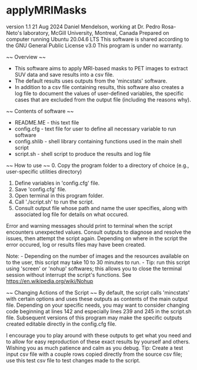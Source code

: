 # applyMRIMasks
 version 1.1
 21 Aug 2024
 Daniel Mendelson, working at Dr. Pedro Rosa-Neto's laboratory, McGill University, Montreal, Canada
 Prepared on computer running Ubuntu 20.04.6 LTS
 This software is shared according to the GNU General Public License v3.0
 This program is under no warranty.

~~ Overview ~~
* This software aims to apply MRI-based masks to PET images to extract SUV data and save results into a csv file.
* The default results uses outputs from the 'mincstats' software.
* In addition to a csv file containing results, this software also creates a log file to document the values of user-defined variables, the specific cases that are excluded from the output file (including the reasons why). 


~~ Contents of software ~~
* README.ME	- this text file
* config.cfg	- text file for user to define all necessary variable to run software
* config.shlib	- shell library containing functions used in the main shell script
* script.sh	- shell script to produce the results and log file   

~~ How to use ~~
0. Copy the program folder to a directory of choice (e.g., user-specific utilities directory)
1. Define variables in 'config.cfg' file.
2. Save 'config.cfg' file.
3. Open terminal in this program folder.
4. Call './script.sh' to run the script.
5. Consult output file whose path and name the user specifies, along with associated log file for details on what occured.

Error and warning messages should print to terminal when the script encounters unexpected values. Consult outputs to diagnose and resolve the issues, then attempt the script again. 
Depending on where in the script the error occured, log or results files may have been created.
 
Note:
	- Depending on the number of images and the resources available on to the user, this script may take 10 to 30 minutes to run. 
	- Tip: run this script using 'screen' or 'nohup' softwares; this allows you to close the terminal session without interrupt the script's functions. See https://en.wikipedia.org/wiki/Nohup
	
	
~~ Changing Actions of the Script ~~
By default, the script calls 'mincstats' with certain options and uses these outputs as contents of the main output file.
Depending on your specific needs, you may want to consider changing code beginning at lines 142 and especially lines 239 and 245 in the script.sh file.
Subsequent versions of this program may make the specific outputs created editable directly in the config.cfg file.


I encourage you to play around with these outputs to get what you need and to allow for easy reproduction of these exact results by yourself and others.
Wishing you as much patience and calm as you debug.	
Tip: Create a test input csv file with a couple rows copied directly from the source csv file; use this test csv file to test changes made to the script.
